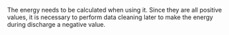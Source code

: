 The energy needs to be calculated when using it. Since they are all positive values, it is necessary to perform data cleaning later to make the energy during discharge a negative value.

